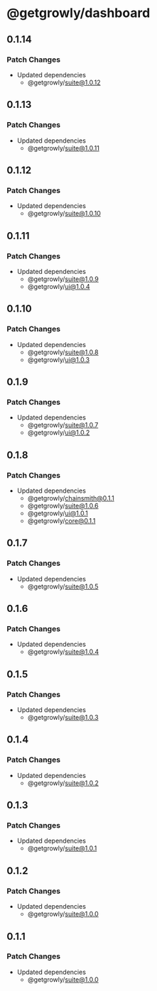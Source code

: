 # @getgrowly/dashboard

## 0.1.14

### Patch Changes

- Updated dependencies
  - @getgrowly/suite@1.0.12

## 0.1.13

### Patch Changes

- Updated dependencies
  - @getgrowly/suite@1.0.11

## 0.1.12

### Patch Changes

- Updated dependencies
  - @getgrowly/suite@1.0.10

## 0.1.11

### Patch Changes

- Updated dependencies
  - @getgrowly/suite@1.0.9
  - @getgrowly/ui@1.0.4

## 0.1.10

### Patch Changes

- Updated dependencies
  - @getgrowly/suite@1.0.8
  - @getgrowly/ui@1.0.3

## 0.1.9

### Patch Changes

- Updated dependencies
  - @getgrowly/suite@1.0.7
  - @getgrowly/ui@1.0.2

## 0.1.8

### Patch Changes

- Updated dependencies
  - @getgrowly/chainsmith@0.1.1
  - @getgrowly/suite@1.0.6
  - @getgrowly/ui@1.0.1
  - @getgrowly/core@0.1.1

## 0.1.7

### Patch Changes

- Updated dependencies
  - @getgrowly/suite@1.0.5

## 0.1.6

### Patch Changes

- Updated dependencies
  - @getgrowly/suite@1.0.4

## 0.1.5

### Patch Changes

- Updated dependencies
  - @getgrowly/suite@1.0.3

## 0.1.4

### Patch Changes

- Updated dependencies
  - @getgrowly/suite@1.0.2

## 0.1.3

### Patch Changes

- Updated dependencies
  - @getgrowly/suite@1.0.1

## 0.1.2

### Patch Changes

- Updated dependencies
  - @getgrowly/suite@1.0.0

## 0.1.1

### Patch Changes

- Updated dependencies
  - @getgrowly/suite@1.0.0
